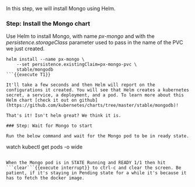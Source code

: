 In this step, we will install Mongo using Helm.

### Step: Install the Mongo chart

Use Helm to install Mongo, with name _px-mongo_ and with the _persistence.storageClass_ parameter used to pass in the name of the PVC we just created.
```
helm install --name px-mongo \
    --set persistence.existingClaim=px-mongo-pvc \
    stable/mongodb
```{{execute T1}}

It'll take a few seconds and then Helm will report on the configurations it created. You will see that Helm creates a kubernetes secret, a service, a deployment, and a pod. To learn more about this Helm chart [check it out on github](https://github.com/kubernetes/charts/tree/master/stable/mongodb)!

That's it! Isn't helm great? We think it is.

### Step: Wait for Mongo to start

Run the below command and wait for the Mongo pod to be in ready state.
```
watch kubectl get pods -o wide
```{{execute T1}}

When the Mongo pod is in STATE Running and READY 1/1 then hit ```clear```{{execute interrupt}} to ctrl-c and clear the screen. Be patient, if it's staying in Pending state for a while it's because it has to fetch the docker image.
